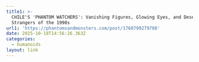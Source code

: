 ```yaml
---
title1: >-
  CHILE'S 'PHANTOM WATCHERS': Vanishing Figures, Glowing Eyes, and Desert
  Strangers of the 1990s 
url1: 'https://phantomsandmonsters.com/post/1760799279708'
date: 2025-10-18T14:56:26.363Z
categories:
  - humanoids
layout: link
---
```


